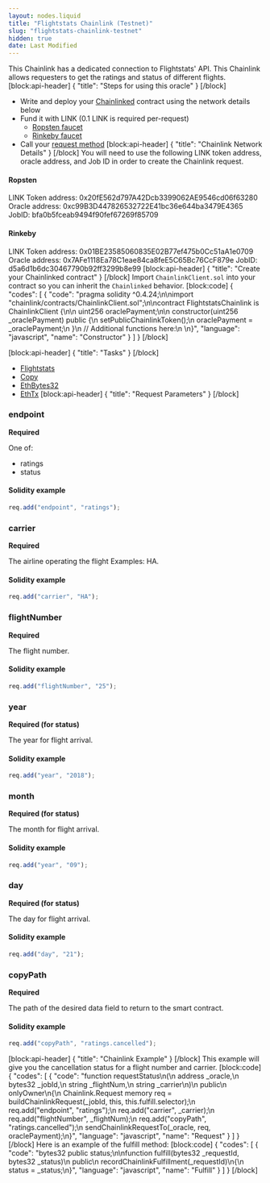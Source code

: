 ```yaml
---
layout: nodes.liquid
title: "Flightstats Chainlink (Testnet)"
slug: "flightstats-chainlink-testnet"
hidden: true
date: Last Modified
---
```

This Chainlink has a dedicated connection to Flightstats' API. This Chainlink allows requesters to get the ratings and status of different flights.
[block:api-header]
{
  "title": "Steps for using this oracle"
}
[/block]
- Write and deploy your [Chainlinked](doc:getting-started)  contract using the network details below
- Fund it with LINK (0.1 LINK is required per-request)
  - <a href="https://ropsten.chain.link/" target="_blank">Ropsten faucet</a>
  - <a href="https://rinkeby.chain.link/" target="_blank">Rinkeby faucet</a>
- Call your [request method](#section-chainlink-example) 
[block:api-header]
{
  "title": "Chainlink Network Details"
}
[/block]
You will need to use the following LINK token address, oracle address, and Job ID in order to create the Chainlink request.

#### Ropsten
LINK Token address: 0x20fE562d797A42Dcb3399062AE9546cd06f63280
Oracle address: 0xc99B3D447826532722E41bc36e644ba3479E4365
JobID: bfa0b5fceab9494f90fef67269f85709

#### Rinkeby
LINK Token address: 0x01BE23585060835E02B77ef475b0Cc51aA1e0709
Oracle address: 0x7AFe1118Ea78C1eae84ca8feE5C65Bc76CcF879e
JobID: d5a6d1b6dc30467790b92ff3299b8e99
[block:api-header]
{
  "title": "Create your Chainlinked contract"
}
[/block]
Import `ChainlinkClient.sol` into your contract so you can inherit the `Chainlinked` behavior.
[block:code]
{
  "codes": [
    {
      "code": "pragma solidity ^0.4.24;\n\nimport \"chainlink/contracts/ChainlinkClient.sol\";\n\ncontract FlightstatsChainlink is ChainlinkClient {\n\n  uint256 oraclePayment;\n\n  constructor(uint256 _oraclePayment) public {\n    setPublicChainlinkToken();\n    oraclePayment = _oraclePayment;\n  }\n  // Additional functions here:\n  \n}",
      "language": "javascript",
      "name": "Constructor"
    }
  ]
}
[/block]

[block:api-header]
{
  "title": "Tasks"
}
[/block]
- [Flightstats](doc:external-adapters)
- [Copy](doc:adapters#section-copy)
- [EthBytes32](doc:adapters#section-ethbytes32)
- [EthTx](doc:adapters#section-ethtx)
[block:api-header]
{
  "title": "Request Parameters"
}
[/block]
### endpoint

**Required**

One of:

* ratings
* status

#### Solidity example

```javascript
req.add("endpoint", "ratings");
```

### carrier

**Required**

The airline operating the flight
Examples: HA.

#### Solidity example

```javascript
req.add("carrier", "HA");
```

### flightNumber

**Required**

The flight number.

#### Solidity example

```javascript
req.add("flightNumber", "25");
```

### year

**Required (for status)**

The year for flight arrival.

#### Solidity example

```javascript
req.add("year", "2018");
```

### month

**Required (for status)**

The month for flight arrival.

#### Solidity example

```javascript
req.add("year", "09");
```

### day

**Required (for status)**

The day for flight arrival.

#### Solidity example

```javascript
req.add("day", "21");
```

### copyPath

**Required**

The path of the desired data field to return to the smart contract.

#### Solidity example

```javascript
req.add("copyPath", "ratings.cancelled");
```
[block:api-header]
{
  "title": "Chainlink Example"
}
[/block]
This example will give you the cancellation status for a flight number and carrier.
[block:code]
{
  "codes": [
    {
      "code": "function requestStatus\n(\n  address _oracle,\n  bytes32 _jobId,\n  string _flightNum,\n  string _carrier\n)\n  public\n  onlyOwner\n{\n  Chainlink.Request memory req = buildChainlinkRequest(_jobId, this, this.fulfill.selector);\n  req.add(\"endpoint\", \"ratings\");\n  req.add(\"carrier\", _carrier);\n  req.add(\"flightNumber\", _flightNum);\n  req.add(\"copyPath\", \"ratings.cancelled\");\n  sendChainlinkRequestTo(_oracle, req, oraclePayment);\n}",
      "language": "javascript",
      "name": "Request"
    }
  ]
}
[/block]
Here is an example of the fulfill method:
[block:code]
{
  "codes": [
    {
      "code": "bytes32 public status;\n\nfunction fulfill(bytes32 _requestId, bytes32 _status)\n  public\n  recordChainlinkFulfillment(_requestId)\n{\n  status = _status;\n}",
      "language": "javascript",
      "name": "Fulfill"
    }
  ]
}
[/block]